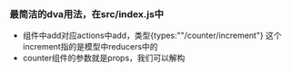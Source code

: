 ### 最简洁的dva用法，在src/index.js中
- 组件中add对应actions中add，类型{types:""/counter/increment"}
这个increment指的是模型中reducers中的
- counter组件的参数就是props，我们可以解构